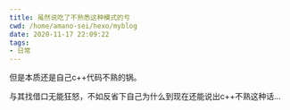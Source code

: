 ```yaml
---
title: 虽然说吃了不熟悉这种模式的亏
cwd: /home/amano-sei/hexo/myblog
date: 2020-11-17 22:09:22
tags:
- 日常
---
```


但是本质还是自己c\+\+代码不熟的锅。

与其找借口无能狂怒，不如反省下自己为什么到现在还能说出c\+\+不熟这种话...

